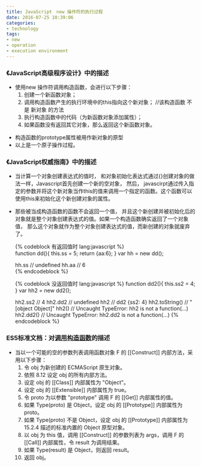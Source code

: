 ```yaml
---
title: JavaScript　new 操作符的执行过程
date: 2016-07-25 10:39:06
categories:
- technology
tags:
- new
- operation
- execution environment
---
```


### 《JavaScript高级程序设计》中的描述

- 使用new 操作符调用构造函数，会进行以下步骤：
    1. 创建一个新函数对象；
    2. 调用构造函数产生的执行环境中的this指向这个新对象；  //该构造函数 不是 新对象 的方法
    3. 执行构造函数中的代码（为新函数对象添加属性）；
    4. 如果函数没有返回其它对象，那么返回这个新函数对象。
<!-- more -->
- 构造函数的prototype属性被用作新对象的原型
- 以上是一个原子操作过程。


### 《JavaScript权威指南》中的描述

- 当计算一个对象创建表达式的值时， 和对象初始化表达式通过{}创建对象的做法一样，Javascript首先创建一个新的空对象， 然后， javascirpt通过传入指定的参数并将这个新对象当作this的值来调用一个指定的函数。这个函数可以使用this来初始化这个新创建对象的属性。
  
- 那些被当成构造函数的函数不会返回一个值， 并且这个新创建并被初始化后的对象就是整个对象创建表达式的值。如果一个构造函数确实返回了一个对象值， 那么这个对象就作为整个对象创建表达式的值，而新创建的对象就废弃了。

    {% codeblock 有返回值时 lang:javascript %}    
    function dd(){ this.ss = 5; return {aa:6}; }
    var hh = new dd();
    
    hh.ss   // undefined
    hh.aa   // 6    
    {% endcodeblock %}

    {% codeblock 没返回值时 lang:javascript %}
    function dd2(){ this.ss2 = 4; }
    var hh2 = new dd2();
    
    hh2.ss2   // 4
    hh2.dd2   // undefined
    hh2       // dd2 {ss2: 4}
    hh2.toString()   // "[object Object]"
    hh2()     // Uncaught TypeError: hh2 is not a function(…)
    hh2.dd2()  // Uncaught TypeError: hh2.dd2 is not a function(…)
    {% endcodeblock %}

### ES5标准文档：对[调用构造函数](https://www.w3.org/html/ig/zh/wiki/ES5/functions#FunctionDeclaration)的描述

- 当以一个可能的空的参数列表调用函数对象 F 的 [[Construct]] 内部方法，采用以下步骤：
    1. 令 obj 为新创建的 ECMAScript 原生对象。
    2. 依照 8.12 设定 obj 的所有内部方法。
    3. 设定 obj 的 [[Class]] 内部属性为 "Object"。
    4. 设定 obj 的 [[Extensible]] 内部属性为 true。
    5. 令 proto 为以参数 "prototype" 调用 F 的 [[Get]] 内部属性的值。
    6. 如果 Type(proto) 是 Object，设定 obj 的 [[Prototype]] 内部属性为 proto。
    7. 如果 Type(proto) 不是 Object，设定 obj 的 [[Prototype]] 内部属性为 15.2.4 描述的标准内置的 Object 原型对象。
    8. 以 obj 为 this 值，调用 [[Construct]] 的参数列表为 args，调用 F 的 [[Call]] 内部属性，令 result 为调用结果。
    9. 如果 Type(result) 是 Object，则返回 result。
    10. 返回 obj。

